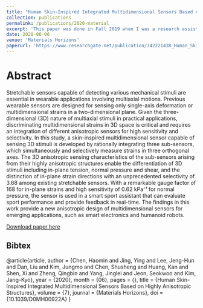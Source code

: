 ```yaml
---
title: "Human Skin-Inspired Integrated Multidimensional Sensors Based on Highly Anisotropic Structures"
collection: publications
permalink: /publications/2020-material
excerpt: 'This paper was done in Fall 2019 when I was a research assistant. I was in charge of the software application testing.'
date: 2020-06-06
venue: 'Materials Horizons'
paperurl: 'https://www.researchgate.net/publication/342221438_Human_Skin-Inspired_Integrated_Multidimensional_Sensors_Based_on_Highly_Anisotropic_Structures'
---
```


Abstract
======
Stretchable sensors capable of detecting various mechanical stimuli are essential in wearable applications involving multiaxial motions. Previous wearable sensors are designed for sensing only single-axis deformation or multidimensional strains in a two-dimensional plane. Given the three-dimensional (3D) nature of multiaxial stimuli in practical applications, discriminating multidimensional strains in 3D space is critical and requires an integration of different anisotropic sensors for high sensitivity and selectivity. In this study, a skin-inspired multidimensional sensor capable of sensing 3D stimuli is developed by rationally integrating three sub-sensors, which simultaneously and selectively measure strains in three orthogonal axes. The 3D anisotropic sensing characteristics of the sub-sensors arising from their highly anisotropic structures enable the differentiation of 3D stimuli including in-plane tension, normal pressure and shear, and the distinction of in-plane strain directions with an unprecedented selectivity of 3.68 among existing stretchable sensors. With a remarkable gauge factor of 168 for in-plane strains and high sensitivity of 0.62 kPa⁻¹ for normal pressure, the sensor is used in a smart sport assistant that can evaluate sport performance and provide feedback in real-time. The findings in this work provide a new anisotropic design of multidimensional sensors for emerging applications, such as smart electronics and humanoid robots.

[Download paper here](https://www.researchgate.net/publication/342221438_Human_Skin-Inspired_Integrated_Multidimensional_Sensors_Based_on_Highly_Anisotropic_Structures)

Bibtex
------
@article{article,
    author = {Chen, Haomin and Jing, Ying and Lee, Jeng-Hun and Dan, Liu and Kim, Jungmo and Chen, Shusheng and Huang, Kan and Shen, Xi and Zheng, Qingbin and Yang, Jinglei and Jeon, Seokwoo and Kim, Jang-Kyo},
    year = {2020},
    month = {06},
    pages = {},
    title = {Human Skin-Inspired Integrated Multidimensional Sensors Based on Highly Anisotropic Structures},
    volume = {7},
    journal = {Materials Horizons},
    doi = {10.1039/D0MH00922A}
}
